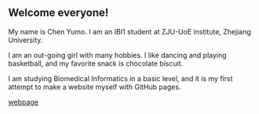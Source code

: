 ## Welcome everyone!

My name is Chen Yumo. 
I am an IBI1 student at ZJU-UoE institute, Zhejiang University.

I am an out-going girl with many hobbies. I like dancing and 
playing basketball, and my favorite snack is chocolate biscuit.

I am studying Biomedical Informatics in a basic level, and it is my first 
attempt to make a website myself with GitHub pages. 
 
[webpage](https://c.zju.edu.cn/) 
